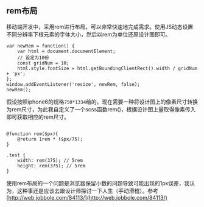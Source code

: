 ## rem布局
移动端开发中，采用rem进行布局，可以非常快速地完成需求。使用JS动态设置不同分辨率下根元素的字体大小，然后以rem为单位还原设计图即可。


```
var newRem = function() {
    var html = document.documentElement;
    // 设定为10份
    const gridNum = 10;
    html.style.fontSize = html.getBoundingClientRect().width / gridNum + 'px';
};
window.addEventListener('resize', newRem, false);
newRem();
```

假设按照iphone6的规格`750*1334`给的，现在需要一种将设计图上的像素尺寸转换为rem尺寸，为此我自定义了一个scss函数rem()，根据设计图上量取得像素传入即可获取相应的rem尺寸。
```

@function rem($px){
	@return 1rem * ($px/75);
}

.test {
	width: rem(375); // 5rem
    height: rem(375); // 5rem
}

```

使用rem布局的一个问题是浏览器保留小数的问题导致可能出现的1px误差，我认为，这种事还是应该去跟设计师探讨一下人生（手动滑稽）。参考[http://web.jobbole.com/84113/](http://web.jobbole.com/84113/)
